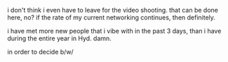 i don't think i even have to leave for the video shooting. that can be done here, no? if the rate of my current networking continues, then definitely.

i have met more new people that i vibe with in the past 3 days, than i have during the entire year in Hyd. damn.

in order to decide b/w/